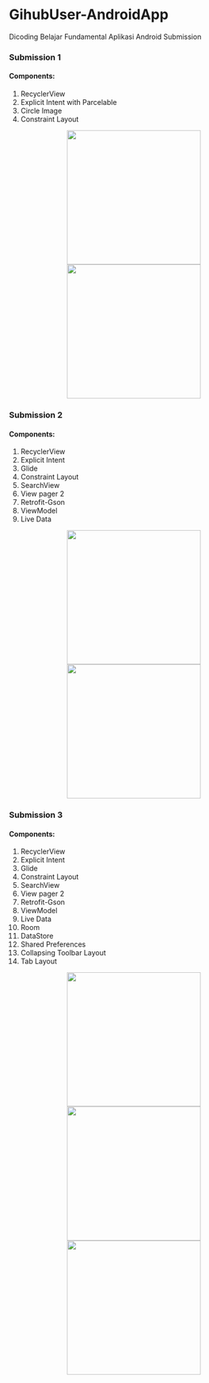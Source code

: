 # GihubUser-AndroidApp
Dicoding Belajar Fundamental Aplikasi Android Submission

### Submission 1
#### Components:
1. RecyclerView
2. Explicit Intent with Parcelable
3. Circle Image
4. Constraint Layout

<p align="center">
  <img src="image/D1-main.jpg" width="270" >
  <img src="image/D1-detail.jpg" width="270">
</p>

### Submission 2
#### Components:
1. RecyclerView
2. Explicit Intent
3. Glide
4. Constraint Layout
5. SearchView
6. View pager 2
7. Retrofit-Gson
8. ViewModel
9. Live Data

<p align="center">
  <img src="image/D2-main.jpg" width="270" >
  <img src="image/D2-detail.jpg" width="270">
</p>

### Submission 3
#### Components:
1. RecyclerView
2. Explicit Intent
3. Glide
4. Constraint Layout
5. SearchView
6. View pager 2
7. Retrofit-Gson
8. ViewModel
9. Live Data
10. Room
11. DataStore
12. Shared Preferences
13. Collapsing Toolbar Layout
14. Tab Layout

<p align="center">
  <img src="image/D3-favorite.jpg" width="270" >
  <img src="image/D3-setting.jpg" width="270">
  <img src="image/D3-notif.jpg" width="270">
</p>
